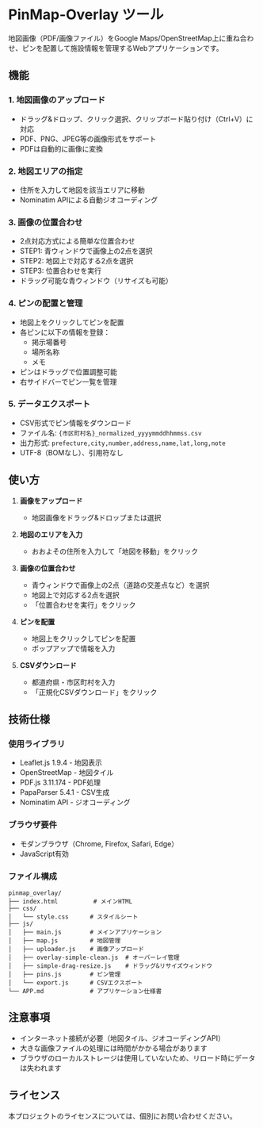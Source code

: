 # PinMap-Overlay ツール

地図画像（PDF/画像ファイル）をGoogle Maps/OpenStreetMap上に重ね合わせ、ピンを配置して施設情報を管理するWebアプリケーションです。

## 機能

### 1. 地図画像のアップロード
- ドラッグ&ドロップ、クリック選択、クリップボード貼り付け（Ctrl+V）に対応
- PDF、PNG、JPEG等の画像形式をサポート
- PDFは自動的に画像に変換

### 2. 地図エリアの指定
- 住所を入力して地図を該当エリアに移動
- Nominatim APIによる自動ジオコーディング

### 3. 画像の位置合わせ
- 2点対応方式による簡単な位置合わせ
- STEP1: 青ウィンドウで画像上の2点を選択
- STEP2: 地図上で対応する2点を選択
- STEP3: 位置合わせを実行
- ドラッグ可能な青ウィンドウ（リサイズも可能）

### 4. ピンの配置と管理
- 地図上をクリックしてピンを配置
- 各ピンに以下の情報を登録：
  - 掲示場番号
  - 場所名称
  - メモ
- ピンはドラッグで位置調整可能
- 右サイドバーでピン一覧を管理

### 5. データエクスポート
- CSV形式でピン情報をダウンロード
- ファイル名: `{市区町村名}_normalized_yyyymmddhhmmss.csv`
- 出力形式: `prefecture,city,number,address,name,lat,long,note`
- UTF-8（BOMなし）、引用符なし

## 使い方

1. **画像をアップロード**
   - 地図画像をドラッグ&ドロップまたは選択

2. **地図のエリアを入力**
   - おおよその住所を入力して「地図を移動」をクリック

3. **画像の位置合わせ**
   - 青ウィンドウで画像上の2点（道路の交差点など）を選択
   - 地図上で対応する2点を選択
   - 「位置合わせを実行」をクリック

4. **ピンを配置**
   - 地図上をクリックしてピンを配置
   - ポップアップで情報を入力

5. **CSVダウンロード**
   - 都道府県・市区町村を入力
   - 「正規化CSVダウンロード」をクリック

## 技術仕様

### 使用ライブラリ
- Leaflet.js 1.9.4 - 地図表示
- OpenStreetMap - 地図タイル
- PDF.js 3.11.174 - PDF処理
- PapaParser 5.4.1 - CSV生成
- Nominatim API - ジオコーディング

### ブラウザ要件
- モダンブラウザ（Chrome, Firefox, Safari, Edge）
- JavaScript有効

### ファイル構成
```
pinmap_overlay/
├── index.html          # メインHTML
├── css/
│   └── style.css      # スタイルシート
├── js/
│   ├── main.js        # メインアプリケーション
│   ├── map.js         # 地図管理
│   ├── uploader.js    # 画像アップロード
│   ├── overlay-simple-clean.js  # オーバーレイ管理
│   ├── simple-drag-resize.js    # ドラッグ&リサイズウィンドウ
│   ├── pins.js        # ピン管理
│   └── export.js      # CSVエクスポート
└── APP.md             # アプリケーション仕様書
```

## 注意事項

- インターネット接続が必要（地図タイル、ジオコーディングAPI）
- 大きな画像ファイルの処理には時間がかかる場合があります
- ブラウザのローカルストレージは使用していないため、リロード時にデータは失われます

## ライセンス

本プロジェクトのライセンスについては、個別にお問い合わせください。